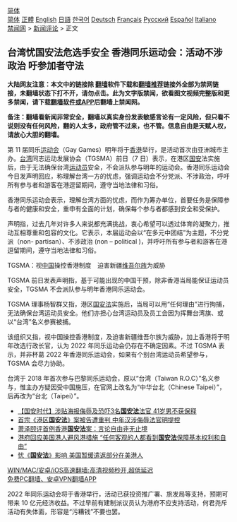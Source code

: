  <!-- 面包屑导航 --> <div class="breadcrumb"><!-- GTranslate: https://gtranslate.io/ -->  <div class="switcher notranslate">  <div class="selected">  <a href="#" onclick="return false;"> 简体</a>  </div>  <div class="option">  <a href="https://www.bannedbook.org" onclick="doGTranslate('zh-CN|zh-CN');jQuery('div.switcher div.selected a').html(jQuery(this).html());return false;" title="简体中文" class="nturl selected"> 简体</a>  <a href="https://www.bannedbook.org/zh-tw/" onclick="doGTranslate('zh-CN|zh-TW');jQuery('div.switcher div.selected a').html(jQuery(this).html());return false;" title="繁體中文" class="nturl"> 正體</a>  <a href="https://www.bannedbook.org/en/" onclick="doGTranslate('zh-CN|en');jQuery('div.switcher div.selected a').html(jQuery(this).html());return false;" title="English" class="nturl"> English</a>  <a href="https://www.bannedbook.org/ja/" onclick="doGTranslate('zh-CN|ja');jQuery('div.switcher div.selected a').html(jQuery(this).html());return false;" title="日本語" class="nturl"> 日語</a>  <a href="https://www.bannedbook.org/ko/" onclick="doGTranslate('zh-CN|ko');jQuery('div.switcher div.selected a').html(jQuery(this).html());return false;" title="한국어" class="nturl"> 한국어</a>  <a href="https://www.bannedbook.org/de/" onclick="doGTranslate('zh-CN|de');jQuery('div.switcher div.selected a').html(jQuery(this).html());return false;" title="Deutsch" class="nturl"> Deutsch</a>  <a href="https://www.bannedbook.org/fr/" onclick="doGTranslate('zh-CN|fr');jQuery('div.switcher div.selected a').html(jQuery(this).html());return false;" title="Français" class="nturl"> Français</a>  <a href="https://www.bannedbook.org/ru/" onclick="doGTranslate('zh-CN|ru');jQuery('div.switcher div.selected a').html(jQuery(this).html());return false;" title="Русский" class="nturl"> Русский</a>  <a href="https://www.bannedbook.org/es/" onclick="doGTranslate('zh-CN|es');jQuery('div.switcher div.selected a').html(jQuery(this).html());return false;" title="Español" class="nturl"> Español</a>  <a href="https://www.bannedbook.org/it/" onclick="doGTranslate('zh-CN|it');jQuery('div.switcher div.selected a').html(jQuery(this).html());return false;" title="Italiano" class="nturl"> Italiano</a>  </div>  </div>      <div class='breadcrumb-sub'><!-- Breadcrumb NavXT 6.3.0 --> <a href="https://www.bannedbook.org/" class="home">禁闻网</a> &gt; <a href="https://www.bannedbook.org/bnews/comments/" class="category">新闻评论</a> &gt; 正文</div></div><h2>台湾忧国安法危选手安全 香港同乐运动会：活动不涉政治 吁参加者守法</h2> <p class="notice"><b>大陆网友注意：本文中的链接除 <a href="https://github.com/bannedbook/fanqiang" >翻墙</a>软件下载和<a href="https://github.com/killgcd/justmysocks/blob/master/README.md">翻墙推荐</a>链接外全部为禁网链接，未翻墙状态下打不开，请勿点击。此为文字版禁闻，欲看图文视频完整版和更多禁闻，请下载<a href="https://github.com/bannedbook/fanqiang">翻墙软件或APP</a>后翻墙上禁闻网。</p><p>备注：翻墙看新闻非常安全，翻墙以真实身份发表敏感言论有一定风险，但只看不说则没有任何风险，翻的人太多，政府管不过来，也不管。信息自由是天赋人权，请放心大胆的翻墙。</b></p>  <div class="entry">  <p>第 11 届同乐<a href="https://www.bannedbook.org/bnews/tag/%E8%BF%90%E5%8A%A8%E4%BC%9A/" class="st_tag internal_tag" rel="tag" title="标签 运动会 下的日志">运动会</a>（Gay Games）明年将于<a href="https://www.bannedbook.org/bnews/tag/%e9%a6%99%e6%b8%af/" class="st_tag internal_tag" rel="tag" title="标签 香港 下的日志">香港</a>举行，是活动首次由亚洲城市主办。<a href="https://www.bannedbook.org/bnews/tag/%e5%8f%b0%e6%b9%be/" class="st_tag internal_tag" rel="tag" title="标签 台湾 下的日志">台湾</a>同志运动发展协会（TGSMA）前日（7 日）表示，在港区<a href="https://www.bannedbook.org/bnews/tag/%E5%9B%BD%E5%AE%89/" class="st_tag internal_tag" rel="tag" title="标签 国安 下的日志">国安</a>法实施后，由于无法确保台湾<a href="https://www.bannedbook.org/bnews/tag/%E8%BF%90%E5%8A%A8%E5%91%98/" class="st_tag internal_tag" rel="tag" title="标签 运动员 下的日志">运动员</a>安全，不会派队参与明年的运动会。香港同乐运动会今日发声明回应，称理解台湾一方的忧虑，强调运动会不分党派、不涉政治，呼吁所有参与者和游客在港逗留期间，遵守当地法律和习俗。</p> <p>香港同乐运动会表示，理解台湾方面的忧虑，而作为筹办单位，首要任务是保障参与者的健康和安全，重申有全面的计划，确保每个参与者都感到安全和受保护。</p>  <p>声明指，过去几年对许多人来说都充满挑战，衷心希望可以透过体育的凝聚力，推动互相尊重和包容的文化。它表示，本届运动会以“在多元中团结”为主题，不分党派（non- partisan）、不涉政治 (non &#8211; political )，并呼吁所有参与者和游客在港逗留期间，遵守当地法律和习俗。</p> <p>TGSMA：视<span class='wp_keywordlink_affiliate'><a href="https://www.bannedbook.org/" title="中国" target="_blank">中国</a></span>操控香港制度　迫害新疆<a href="https://www.bannedbook.org/bnews/tag/%E7%BB%B4%E5%90%BE%E5%B0%94%E6%97%8F/" class="st_tag internal_tag" rel="tag" title="标签 维吾尔族 下的日志">维吾尔族</a>为威胁</p>  <p>TGSMA 前日发表声明指，基于可能出现的中国干预，除非香港当局能保证运动员安全，TGSMA 不会派队参与明年香港同乐运动会。</p> <p>TGSMA 理事杨智群又指，港区<a href="https://www.bannedbook.org/bnews/tag/%e5%9b%bd%e5%ae%89%e6%b3%95/" class="st_tag internal_tag" rel="tag" title="标签 国安法 下的日志">国安法</a>实施后，当局可以用“任何理由”进行拘捕，无法确保台湾运动员安全。他们亦担心台湾运动员及员工会因为挥舞台湾旗、或以“台湾”名义参赛被捕。</p>  <p>该组织又指，视中国操控香港制度，及迫害新疆维吾尔族为威胁，加上香港将于明年改选行政长官，认为 2022 年同乐运动会仍存在不确定因素。不过 TGSMA 表示，并非杯葛 2022 年香港同乐运动会，如果有个别台湾运动员希望参与，TGSMA 会尽力协助。</p> <p>台湾于 2018 年首次参与巴黎同乐运动会，原以“台湾（Taiwan R.O.C）”名义参与，惟主办方疑因受中国施压，在官网上改名为“中华台北（Chinese Taipei）”，后再改为“台北（Taipei）”。</p>  <ul class='op-related-articles' title='相关阅读'> <li><a href='https://www.bannedbook.org/bnews/headline/20210809/1603163.html' target='_blank'>【国安时代】涉贴海报侮辱及恐吓3名<b>国安法</b>法官 41岁男不获保释</a></li> <li><a href='https://www.bannedbook.org/bnews/headline/20210808/1602613.html' target='_blank'>首宗《港区<b>国安法</b>》案被告遭重判 中年汉涉侮辱法官明提控</a></li> <li><a href='https://www.bannedbook.org/bnews/baitai/20210807/1602176.html' target='_blank'>萧泽颐评首例香港<b>国安法</b>案：言论自由非无止境</a></li> <li><a href='https://www.bannedbook.org/bnews/comments/20210806/1601577.html' target='_blank'>港府回应美国港人避风港措施 “任何客观的人都看到<b>国安法</b>保障基本权利和自由”</a></li> <li><a href='https://www.bannedbook.org/bnews/headline/20210806/1601034.html' target='_blank'>忧《<b>国安法</b>》影响 美国暂缓遣返部分在美港人</a></li> </ul> <p class="texttj"> <a href="https://github.com/bannedbook/fanqiang/wiki/V2ray%E6%9C%BA%E5%9C%BA" target="_blank">WIN/MAC/安卓/iOS高速翻墙:高清视频秒开,超低延迟</a><br/> <a href="https://github.com/bannedbook/fanqiang/wiki/%E7%A6%81%E9%97%BB%E7%BD%91%E5%AE%89%E5%8D%93%E7%BF%BB%E5%A2%99%E6%96%B0%E9%97%BBAPP" target="_blank">免费PC翻墙、安卓VPN翻墙APP</a></p><p>2022 年同乐运动会将于香港举行，活动已获投资推广署、旅发局等支持，预期可带来 10 亿元经济收益。不过早前有建制派议员认为港府不应支持活动，何君尧斥活动有失体面，形容是“污糟钱”不要也罢。</p><a name='sharetosocial'></a>  <div style="margin-bottom:5px;padding-bottom:5px;clear:both"> <div id="archive-pix-1" class="banner-ads"> <!-- AuctionX Display platform tag START --> <div id="26318x728x90x621x_ADSLOT2" clicktrack="%%CLICK_URL_ESC%%"></div> <!-- AuctionX Display platform tag END --> </div> <div id="archive-pix-2" class="banner-ads"> <!-- AuctionX Display platform tag START --> <div id="26315x300x250x621x_ADSLOT2" clicktrack="%%CLICK_URL_ESC%%"></div> <!-- AuctionX Display platform tag END --> </div> </div>  <div id="archive-pix-1" class="banner-ads"> <!-- AuctionX Display platform tag START --> <div id="26318x728x90x621x_ADSLOT3" clicktrack="%%CLICK_URL_ESC%%"></div> <!-- AuctionX Display platform tag END --> </div> </div><!--END ENTRY--> 